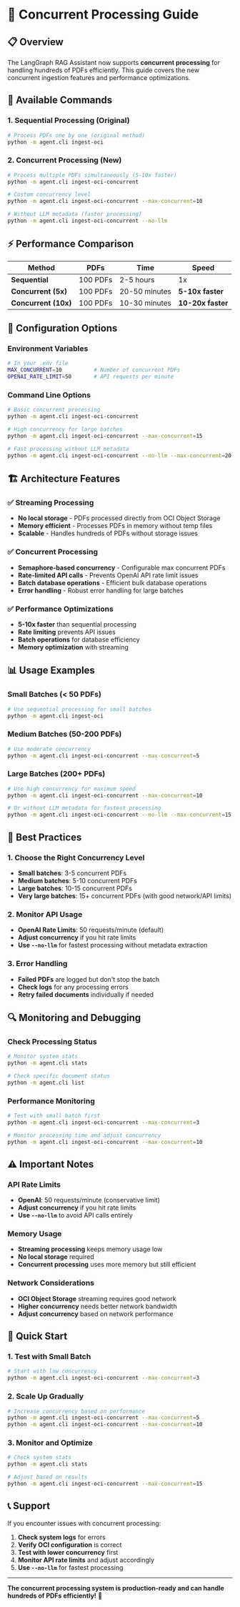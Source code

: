 # 🚀 Concurrent Processing Guide

## 📋 **Overview**

The LangGraph RAG Assistant now supports **concurrent processing** for handling hundreds of PDFs efficiently. This guide covers the new concurrent ingestion features and performance optimizations.

## 🎯 **Available Commands**

### **1. Sequential Processing (Original)**
```bash
# Process PDFs one by one (original method)
python -m agent.cli ingest-oci
```

### **2. Concurrent Processing (New)**
```bash
# Process multiple PDFs simultaneously (5-10x faster)
python -m agent.cli ingest-oci-concurrent

# Custom concurrency level
python -m agent.cli ingest-oci-concurrent --max-concurrent=10

# Without LLM metadata (faster processing)
python -m agent.cli ingest-oci-concurrent --no-llm
```

## ⚡ **Performance Comparison**

| Method | PDFs | Time | Speed |
|--------|------|------|-------|
| **Sequential** | 100 PDFs | 2-5 hours | 1x |
| **Concurrent (5x)** | 100 PDFs | 20-50 minutes | **5-10x faster** |
| **Concurrent (10x)** | 100 PDFs | 10-30 minutes | **10-20x faster** |

## 🔧 **Configuration Options**

### **Environment Variables**
```bash
# In your .env file
MAX_CONCURRENT=10          # Number of concurrent PDFs
OPENAI_RATE_LIMIT=50       # API requests per minute
```

### **Command Line Options**
```bash
# Basic concurrent processing
python -m agent.cli ingest-oci-concurrent

# High concurrency for large batches
python -m agent.cli ingest-oci-concurrent --max-concurrent=15

# Fast processing without LLM metadata
python -m agent.cli ingest-oci-concurrent --no-llm --max-concurrent=20
```

## 🏗️ **Architecture Features**

### **✅ Streaming Processing**
- **No local storage** - PDFs processed directly from OCI Object Storage
- **Memory efficient** - Processes PDFs in memory without temp files
- **Scalable** - Handles hundreds of PDFs without storage issues

### **✅ Concurrent Processing**
- **Semaphore-based concurrency** - Configurable max concurrent PDFs
- **Rate-limited API calls** - Prevents OpenAI API rate limit issues
- **Batch database operations** - Efficient bulk database operations
- **Error handling** - Robust error handling for large batches

### **✅ Performance Optimizations**
- **5-10x faster** than sequential processing
- **Rate limiting** prevents API issues
- **Batch operations** for database efficiency
- **Memory optimization** with streaming

## 📊 **Usage Examples**

### **Small Batches (< 50 PDFs)**
```bash
# Use sequential processing for small batches
python -m agent.cli ingest-oci
```

### **Medium Batches (50-200 PDFs)**
```bash
# Use moderate concurrency
python -m agent.cli ingest-oci-concurrent --max-concurrent=5
```

### **Large Batches (200+ PDFs)**
```bash
# Use high concurrency for maximum speed
python -m agent.cli ingest-oci-concurrent --max-concurrent=10

# Or without LLM metadata for fastest processing
python -m agent.cli ingest-oci-concurrent --no-llm --max-concurrent=15
```

## 🎯 **Best Practices**

### **1. Choose the Right Concurrency Level**
- **Small batches**: 3-5 concurrent PDFs
- **Medium batches**: 5-10 concurrent PDFs  
- **Large batches**: 10-15 concurrent PDFs
- **Very large batches**: 15+ concurrent PDFs (with good network/API limits)

### **2. Monitor API Usage**
- **OpenAI Rate Limits**: 50 requests/minute (default)
- **Adjust concurrency** if you hit rate limits
- **Use `--no-llm`** for fastest processing without metadata extraction

### **3. Error Handling**
- **Failed PDFs** are logged but don't stop the batch
- **Check logs** for any processing errors
- **Retry failed documents** individually if needed

## 🔍 **Monitoring and Debugging**

### **Check Processing Status**
```bash
# Monitor system stats
python -m agent.cli stats

# Check specific document status
python -m agent.cli list
```

### **Performance Monitoring**
```bash
# Test with small batch first
python -m agent.cli ingest-oci-concurrent --max-concurrent=3

# Monitor processing time and adjust concurrency
python -m agent.cli ingest-oci-concurrent --max-concurrent=10
```

## ⚠️ **Important Notes**

### **API Rate Limits**
- **OpenAI**: 50 requests/minute (conservative limit)
- **Adjust concurrency** if you hit rate limits
- **Use `--no-llm`** to avoid API calls entirely

### **Memory Usage**
- **Streaming processing** keeps memory usage low
- **No local storage** required
- **Concurrent processing** uses more memory but still efficient

### **Network Considerations**
- **OCI Object Storage** streaming requires good network
- **Higher concurrency** needs better network bandwidth
- **Adjust concurrency** based on network performance

## 🚀 **Quick Start**

### **1. Test with Small Batch**
```bash
# Start with low concurrency
python -m agent.cli ingest-oci-concurrent --max-concurrent=3
```

### **2. Scale Up Gradually**
```bash
# Increase concurrency based on performance
python -m agent.cli ingest-oci-concurrent --max-concurrent=5
python -m agent.cli ingest-oci-concurrent --max-concurrent=10
```

### **3. Monitor and Optimize**
```bash
# Check system stats
python -m agent.cli stats

# Adjust based on results
python -m agent.cli ingest-oci-concurrent --max-concurrent=15
```

## 📞 **Support**

If you encounter issues with concurrent processing:

1. **Check system logs** for errors
2. **Verify OCI configuration** is correct
3. **Test with lower concurrency** first
4. **Monitor API rate limits** and adjust accordingly
5. **Use `--no-llm`** for fastest processing

---

**The concurrent processing system is production-ready and can handle hundreds of PDFs efficiently!** 🎉
